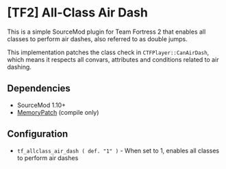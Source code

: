 # [TF2] All-Class Air Dash

This is a simple SourceMod plugin for Team Fortress 2 that enables all classes to perform air dashes, also referred to as double jumps.

This implementation patches the class check in `CTFPlayer::CanAirDash`, which means it respects all convars, attributes and conditions related to air dashing.

## Dependencies

* SourceMod 1.10+
* [MemoryPatch](https://github.com/Kenzzer/MemoryPatch) (compile only)

## Configuration

* `tf_allclass_air_dash ( def. "1" )` - When set to 1, enables all classes to perform air dashes

